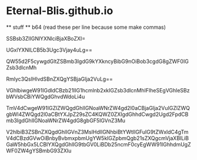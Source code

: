 # Eternal-Blis.github.io
** stuff **
b64 (read these per line because some make commas)

SSBsb3ZlIGNlYXNlciBjaXBoZXI=

UGxlYXNlLCB5b3Ugc3Vjay4uLg==

QW55d2F5cywgdGltZSBmb3IgdG9kYXkncyBibG9nOiBob3cgdG8gZWF0IGZsb3dlcnMh

Rmlyc3QsIHlvdSBnZXQgYSBjaGlja2VuLg==

VGhlbiwgeW91IGdldCBzb21lIG1hcmlnb2xkIGZsb3dlcnMhIFlheSEgVGhleSBzbWVsbCBiYWQgdGhvdWdoLi4u

TmV4dCwgeW91IGZlZWQgdGhlIGNoaWNrZW4gd2l0aCBjaGlja2VuIGZlZWQgbWl4ZWQgd2l0aCBtYXJpZ29sZC4KQWZ0ZXIgdGhhdCwgd2Ugd2FpdCBmb3IgdGhlIGNoaWNrZW4gdG8gbGF5IGVnZ3Mu

V2hlbiB3ZSBnZXQgdGhlIGVnZ3MsIHdlIGNhbiBtYWtlIGFuIG9tZWxldC4gTmV4dCBzdGVwOiBnbyBvbmxpbmUgYW5kIGZpbmQgb21sZXQgcmVjaXBlLiBGaW5hbGx5LCBlYXQgdGhlIG9tbGV0LiBDb25ncmF0cyEgWW91IGhhdmUgZWF0ZW4gYSBmbG93ZXIu

